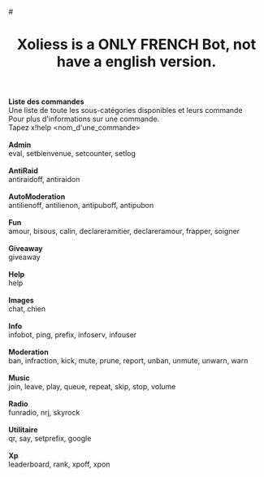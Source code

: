#<br /><h1><CENTER>Xoliess is a ONLY FRENCH Bot, not have a english version.</CENTER></h1>
<br />
<br /><strong>Liste des commandes</strong>
<br />Une liste de toute les sous-catégories disponibles et leurs commande
<br />Pour plus d'informations sur une commande.
<br />Tapez x!help <nom_d'une_commande>
<br />
<br /><strong>Admin</strong>
<br />eval, setbienvenue, setcounter, setlog
<br />
<br /><strong>AntiRaid</strong>
<br />antiraidoff, antiraidon
<br />
<br /><strong>AutoModeration</strong>
<br />antilienoff, antilienon, antipuboff, antipubon
<br />
<br /><strong>Fun</strong>
<br />amour, bisous, calin, declareramitier, declareramour, frapper, soigner
<br />
<br /><strong>Giveaway</strong>
<br />giveaway
<br />
<br /><strong>Help</strong>
<br />help
<br />
<br /><strong>Images</strong>
<br />chat, chien
<br />
<br /><strong>Info</strong>
<br />infobot, ping, prefix, infoserv, infouser
<br />
<br /><strong>Moderation</strong>
<br />ban, infraction, kick, mute, prune, report, unban, unmute, unwarn, warn
<br />
<br /><strong>Music</strong>
<br />join, leave, play, queue, repeat, skip, stop, volume
<br />
<br /><strong>Radio</strong>
<br />funradio, nrj, skyrock
<br />
<br /><strong>Utilitaire</strong>
<br />qr, say, setprefix, google
<br />
<br /><strong>Xp</strong>
<br />leaderboard, rank, xpoff, xpon
